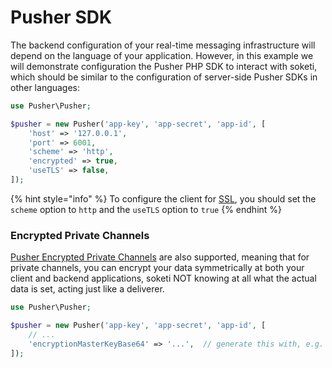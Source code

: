 # Pusher SDK



The backend configuration of your real-time messaging infrastructure will depend on the language of your application. However, in this example we will demonstrate configuration the Pusher PHP SDK to interact with soketi, which should be similar to the configuration of server-side Pusher SDKs in other languages:

```php
use Pusher\Pusher;

$pusher = new Pusher('app-key', 'app-secret', 'app-id', [
    'host' => '127.0.0.1',
    'port' => 6001,
    'scheme' => 'http',
    'encrypted' => true,
    'useTLS' => false,
]);
```

{% hint style="info" %}
To configure the client for [SSL](../ssl-configuration.md), you should set the `scheme` option to `http` and the `useTLS` option to `true`
{% endhint %}

### Encrypted Private Channels

[Pusher Encrypted Private Channels](https://pusher.com/docs/channels/using\_channels/encrypted-channels/) are also supported, meaning that for private channels, you can encrypt your data symmetrically at both your client and backend applications, soketi NOT knowing at all what the actual data is set, acting just like a deliverer.

```php
use Pusher\Pusher;

$pusher = new Pusher('app-key', 'app-secret', 'app-id', [
    // ...
    'encryptionMasterKeyBase64' => '...',  // generate this with, e.g. 'openssl r
]);
```
